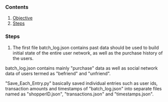 ### Contents

1. [Objective](RAEDME.md#Objective)
2. [Steps](RAEDME.md#Steps)



### Steps

1. The first file batch_log.json contains past data should be used to build initial state of the entire user network, as well as the purchase history of the users. 

batch_log.json contains mainly "purchase" data as well as social network data of users termed as "befriend" and "unfriend". 

"Save_Each_Entry.py" basically saved individual entries such as user ids, transaction amounts and timestamps of "batch_log.json" into
separate files named as "shopperID.json", "transactions.json" and "timestamps.json". 


